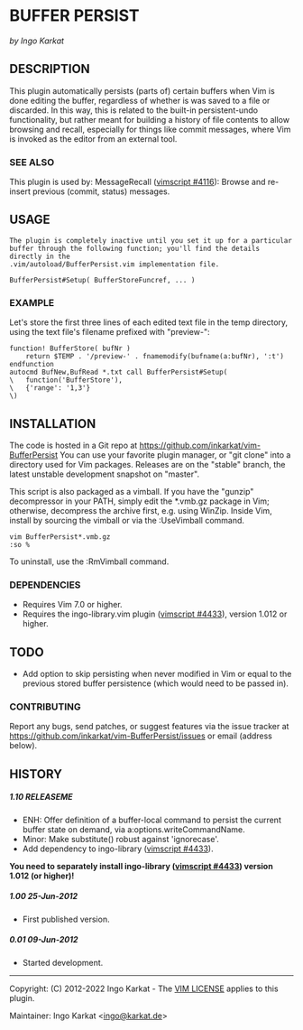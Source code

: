 BUFFER PERSIST
===============================================================================
_by Ingo Karkat_

DESCRIPTION
------------------------------------------------------------------------------

This plugin automatically persists (parts of) certain buffers when Vim is done
editing the buffer, regardless of whether is was saved to a file or discarded.
In this way, this is related to the built-in persistent-undo functionality,
but rather meant for building a history of file contents to allow browsing and
recall, especially for things like commit messages, where Vim is invoked as
the editor from an external tool.

### SEE ALSO

This plugin is used by:
MessageRecall ([vimscript #4116](http://www.vim.org/scripts/script.php?script_id=4116)): Browse and re-insert previous (commit,
                                 status) messages.

USAGE
------------------------------------------------------------------------------

    The plugin is completely inactive until you set it up for a particular
    buffer through the following function; you'll find the details directly in the
    .vim/autoload/BufferPersist.vim implementation file.

    BufferPersist#Setup( BufferStoreFuncref, ... )

### EXAMPLE

Let's store the first three lines of each edited text file in the temp
directory, using the text file's filename prefixed with "preview-":

    function! BufferStore( bufNr )
        return $TEMP . '/preview-' . fnamemodify(bufname(a:bufNr), ':t')
    endfunction
    autocmd BufNew,BufRead *.txt call BufferPersist#Setup(
    \   function('BufferStore'),
    \   {'range': '1,3'}
    \)

INSTALLATION
------------------------------------------------------------------------------

The code is hosted in a Git repo at
    https://github.com/inkarkat/vim-BufferPersist
You can use your favorite plugin manager, or "git clone" into a directory used
for Vim packages. Releases are on the "stable" branch, the latest unstable
development snapshot on "master".

This script is also packaged as a vimball. If you have the "gunzip"
decompressor in your PATH, simply edit the \*.vmb.gz package in Vim; otherwise,
decompress the archive first, e.g. using WinZip. Inside Vim, install by
sourcing the vimball or via the :UseVimball command.

    vim BufferPersist*.vmb.gz
    :so %

To uninstall, use the :RmVimball command.

### DEPENDENCIES

- Requires Vim 7.0 or higher.
- Requires the ingo-library.vim plugin ([vimscript #4433](http://www.vim.org/scripts/script.php?script_id=4433)), version 1.012 or
  higher.

TODO
------------------------------------------------------------------------------

- Add option to skip persisting when never modified in Vim or equal to the
  previous stored buffer persistence (which would need to be passed in).

### CONTRIBUTING

Report any bugs, send patches, or suggest features via the issue tracker at
https://github.com/inkarkat/vim-BufferPersist/issues or email (address below).

HISTORY
------------------------------------------------------------------------------

##### 1.10    RELEASEME
- ENH: Offer definition of a buffer-local command to persist the current
  buffer state on demand, via a:options.writeCommandName.
- Minor: Make substitute() robust against 'ignorecase'.
- Add dependency to ingo-library ([vimscript #4433](http://www.vim.org/scripts/script.php?script_id=4433)).

__You need to separately
  install ingo-library ([vimscript #4433](http://www.vim.org/scripts/script.php?script_id=4433)) version 1.012 (or higher)!__

##### 1.00    25-Jun-2012
- First published version.

##### 0.01    09-Jun-2012
- Started development.

------------------------------------------------------------------------------
Copyright: (C) 2012-2022 Ingo Karkat -
The [VIM LICENSE](http://vimdoc.sourceforge.net/htmldoc/uganda.html#license) applies to this plugin.

Maintainer:     Ingo Karkat &lt;ingo@karkat.de&gt;

